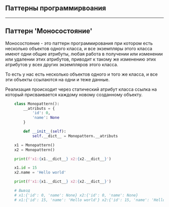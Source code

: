 Паттерны программирвоания
---
---

Паттерн 'Моносостояние'
---
Моносостояние - это паттерн программирования при котором есть несколько 
объектов одного класса, и все экземпляры этого класса имеют одни 
общие атрибуты, любая работа в получении или изменении или удалении
этих атрибутов, приводит к такому же изменению этих атрибутов у всех
других экземпляров этого класса.

То есть у нас есть несколько объектов одного и того же класса, и все эти
объекты ссылаются на одни и теже данные.

Реализация происходит через статический атрибут класса ссылка на который 
присваивается каждому новому созданному объекту.

```python
    class Monopattern():
        __atributs = {
            'id': 0,
            'name': None
        }

        def __init__(self):
            self.__dict__ = Monopattern.__atributs

    x1 = Monopattern()
    x2 = Monopattern()

    print(f'x1:{x1.__dict__} x2:{x2.__dict__}')

    x1.id = 15
    x2.name = 'Hello world'

    print(f'x1:{x1.__dict__} x2:{x2.__dict__}')

    # Вывод
    # x1:{'id': 0, 'name': None} x2:{'id': 0, 'name': None}
    # x1:{'id': 15, 'name': 'Hello world'} x2:{'id': 15, 'name': 'Hello world'}
```
